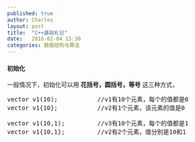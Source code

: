 ```yaml
---
published: true
author: Charles
layout: post
title:  "C++基础札记"
date:   2016-02-04 15:30
categories: 数据结构与算法
---
```


#### 初始化

一般情况下，初始化可以用 **花括号，圆括号，等号** 这三种方式，

<pre class="prettyprint linenums">
vector<int> v1(10);           //v1有10个元素，每个的值都是0
vector<int> v1{10};           //v2有1个元素，该元素的值是0

vector<int> v1(10,1);         //v3有10个元素，每个的值都是1
vector<int> v1{10,1};         //v2有2个元素，值分别是10和1
</pre>